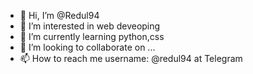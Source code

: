 - 👋 Hi, I’m @Redul94
- 👀 I’m interested in web deveoping
- 🌱 I’m currently learning python,css
- 💞️ I’m looking to collaborate on ...
- 📫 How to reach me username: @redul94 at Telegram

<!---
Redul94/Redul94 is a ✨ special ✨ repository because its `README.md` (this file) appears on your GitHub profile.
You can click the Preview link to take a look at your changes.
--->
